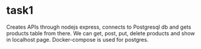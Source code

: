 # task1
Creates APIs through nodejs express, connects to Postgresql db and gets products table from there. We can get, post, put, delete products and show in localhost page. Docker-compose is used for postgres.
